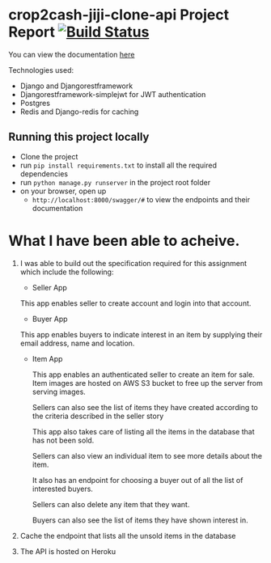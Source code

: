 # crop2cash-jiji-clone-api Project Report [![Build Status](https://app.travis-ci.com/Olamidun/crop2cash-jiji-clone-api.svg?branch=master)](https://app.travis-ci.com/Olamidun/crop2cash-jiji-clone-api)

You can view the documentation [here](https://c2c-jiji-clone.herokuapp.com/swagger/)

Technologies used:
- Django and Djangorestframework
- Djangorestframework-simplejwt for JWT authentication
- Postgres
- Redis and Django-redis for caching


## Running this project locally

- Clone the project
- run `pip install requirements.txt` to install all the required dependencies
- run `python manage.py runserver` in the project root folder
- on your browser, open up
  - `http://localhost:8000/swagger/#` to view the endpoints and their documentation
  
# What I have been able to acheive.

1.  I was able to build out the specification required for this assignment which include the following:
      - Seller App
  
    This app enables seller to create account and login into that account.
      - Buyer App
  
    This app enables buyers to indicate interest in an item by supplying their email address, name and location.
  
      - Item App

          This app enables an authenticated seller to create an item for sale. Item images are hosted on AWS S3       bucket to free up the server from serving images.

          Sellers can also see the list of items they have created according to the criteria described in the seller story
      
          This app also takes care of listing all the items in the database that has not been sold.

          Sellers can also view an individual item to see more details about the item.

          It also has an endpoint for choosing a buyer out of all the list of interested buyers.

          Sellers can also delete any item that they want.

          Buyers can also see the list of items they have shown interest in.
      
2. Cache the endpoint that lists all the unsold items in the database
3. The API is hosted on Heroku
